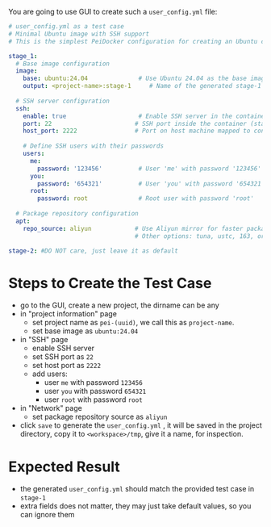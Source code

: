 You are going to use GUI to create such a `user_config.yml` file:

```yaml
# user_config.yml as a test case
# Minimal Ubuntu image with SSH support
# This is the simplest PeiDocker configuration for creating an Ubuntu container with SSH access

stage_1:
  # Base image configuration
  image:
    base: ubuntu:24.04              # Use Ubuntu 24.04 as the base image
    output: <project-name>:stage-1     # Name of the generated stage-1 image
  
  # SSH server configuration
  ssh:
    enable: true                    # Enable SSH server in the container
    port: 22                       # SSH port inside the container (standard SSH port)
    host_port: 2222                # Port on host machine mapped to container SSH port
    
    # Define SSH users with their passwords
    users:
      me:
        password: '123456'          # User 'me' with password '123456'
      you:
        password: '654321'          # User 'you' with password '654321'
      root:
        password: root              # Root user with password 'root'
  
  # Package repository configuration
  apt:
    repo_source: aliyun            # Use Aliyun mirror for faster package downloads in China
                                   # Other options: tuna, ustc, 163, or leave empty for default

stage-2: #DO NOT care, just leave it as default
```

# Steps to Create the Test Case

- go to the GUI, create a new project, the dirname can be any
- in "project information" page
  - set project name as `pei-(uuid)`, we call this as `project-name`.
  - set base image as `ubuntu:24.04`
- in "SSH" page
  - enable SSH server
  - set SSH port as `22`
  - set host port as `2222`
  - add users:
    - user `me` with password `123456`
    - user `you` with password `654321`
    - user `root` with password `root`
- in "Network" page
  - set package repository source as `aliyun`
- click `save` to generate the `user_config.yml` , it will be saved in the project directory, copy it to `<workspace>/tmp`, give it a name, for inspection.

# Expected Result

- the generated `user_config.yml` should match the provided test case in `stage-1`
- extra fields does not matter, they may just take default values, so you can ignore them
